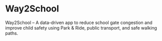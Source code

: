 # Way2School
Way2School – A data-driven app to reduce school gate congestion and improve child safety using Park &amp; Ride, public transport, and safe walking paths.
